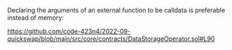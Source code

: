 Declaring the arguments of an external function to be calldata is preferable instead of memory:

https://github.com/code-423n4/2022-09-quickswap/blob/main/src/core/contracts/DataStorageOperator.sol#L90
